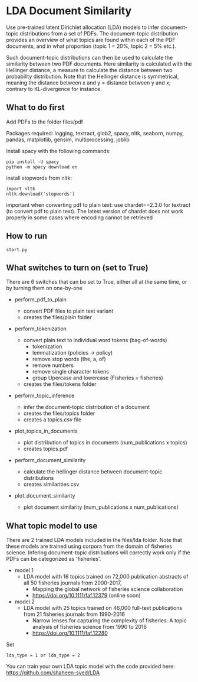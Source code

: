 # LDA Document Similarity

Use pre-trained latent Dirichlet allocation (LDA) models to infer document-topic distributions from a set of PDFs. The document-topic distribution provides an overview of what topics are found within each of the PDF documents, and in what proportion (topic 1 = 20%, topic 2 = 5% etc.).

Such document-topic distributions can then be used to calculate the similarity between two PDF documents. Here similarity is calculated with the Hellinger distance, a measure to calculate the distance between two probability distribution. Note that the Hellinger distance is symmetrical, meaning the distance between x and y = distance between y and x; contrary to KL-divergence for instance.

## What to do first

Add PDFs to the folder files/pdf

Packages required:
logging, textract, glob2, spacy, nltk, seaborn, numpy, pandas, matplotlib, gensim, multiprocessing, joblib

Install spacy with the following commands:
```
pip install -U spacy
python -m spacy download en
```

install stopwords from nltk:
```
import nltk
nltk.download('stopwords')
```

important when converting pdf to plain text:
use chardet==2.3.0 for textract (to convert pdf to plain text). The latest version of chardet does not work properly in some cases where encoding cannot be retrieved

## How to run

```
start.py
```

## What switches to turn on (set to True)

There are 6 switches that can be set to True, either all at the same time, or by turning them on one-by-one

* perform_pdf_to_plain
	* convert PDF files to plain text variant
	* creates the files/plain folder

* perform_tokenization
	* convert plain text to individual word tokens (bag-of-words)
		- tokenization
		- lemmatization (policies -> policy)
		- remove stop words (the, a, of)
		- remove numbers
		- remove single character tokens
		- group Upercase and lowercase (Fisheries = fisheries)
	* creates the files/tokens folder

* perform_topic_inference
	* infer the document-topic distribution of a document
	* creates the files/topics folder
	* creates a topics.csv file

* plot_topics_in_documents
	* plot distribution of topics in documents (num_publications x topics)
	* creates topics.pdf

* perform_document_similarity
	* calculate the hellinger distance between document-topic distributions
	* creates similarities.csv

* plot_document_similarity
	* plot document similarity (num_publications x num_publications)

## What topic model to use

There are 2 trained LDA models included in the files/lda folder. Note that these models are trained using corpora from the domain of fisheries science. Infering document-topic distributions will correctly work only if the PDFs can be categorized as 'fisheries'.

* model 1
	* LDA model with 16 topics trained on 72,000 publication abstracts of all 50 fisheries journals from 2000-2017, 
		-	Mapping the global network of fisheries science collaboration
		-	https://doi.org/10.1111/faf.12379 (online soon)
* model 2
	* LDA model with 25 topics trained on 46,000 full-text publications from 21 fisheries journals from 1990-2016
		-	Narrow lenses for capturing the complexity of fisheries: A topic analysis of fisheries science from 1990 to 2016
		-	https://doi.org/10.1111/faf.12280

Set
```
lda_type = 1 or lda_type = 2
```

You can train your own LDA topic model with the code provided here:
https://github.com/shaheen-syed/LDA